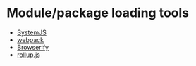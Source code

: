 # Module/package loading tools 

* [SystemJS](https://github.com/systemjs/systemjs)
* [webpack](https://webpack.github.io/)
* [Browserify](http://browserify.org/)
* [rollup.js](http://rollupjs.org/)





































 






